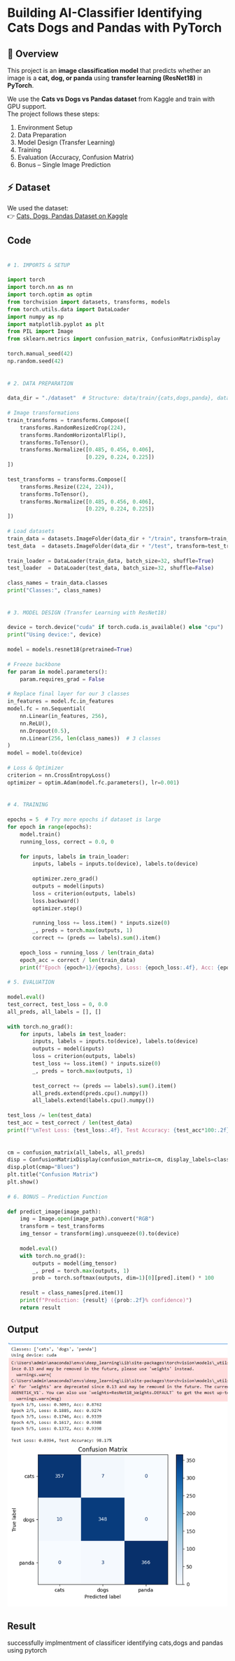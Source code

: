 # Building AI-Classifier Identifying Cats Dogs and Pandas with PyTorch

## 📌 Overview  
This project is an **image classification model** that predicts whether an image is a **cat, dog, or panda** using **transfer learning (ResNet18)** in **PyTorch**.  

We use the **Cats vs Dogs vs Pandas dataset** from Kaggle and train with GPU support.  
The project follows these steps:  
1. Environment Setup  
2. Data Preparation  
3. Model Design (Transfer Learning)  
4. Training  
5. Evaluation (Accuracy, Confusion Matrix)  
6. Bonus – Single Image Prediction  



## ⚡ Dataset  
We used the dataset:  
👉 [Cats, Dogs, Pandas Dataset on Kaggle]((https://www.kaggle.com/datasets/ashishsaxena2209/animal-image-datasetdog-cat-and-panda?utm_source=chatgpt.com))  


## Code 
```python

# 1. IMPORTS & SETUP

import torch
import torch.nn as nn
import torch.optim as optim
from torchvision import datasets, transforms, models
from torch.utils.data import DataLoader
import numpy as np
import matplotlib.pyplot as plt
from PIL import Image
from sklearn.metrics import confusion_matrix, ConfusionMatrixDisplay

torch.manual_seed(42)
np.random.seed(42)


# 2. DATA PREPARATION

data_dir = "./dataset"  # Structure: data/train/{cats,dogs,panda}, data/test/{cats,dogs,panda}

# Image transformations
train_transforms = transforms.Compose([
    transforms.RandomResizedCrop(224),
    transforms.RandomHorizontalFlip(),
    transforms.ToTensor(),
    transforms.Normalize([0.485, 0.456, 0.406],
                         [0.229, 0.224, 0.225])
])

test_transforms = transforms.Compose([
    transforms.Resize((224, 224)),
    transforms.ToTensor(),
    transforms.Normalize([0.485, 0.456, 0.406],
                         [0.229, 0.224, 0.225])
])

# Load datasets
train_data = datasets.ImageFolder(data_dir + "/train", transform=train_transforms)
test_data  = datasets.ImageFolder(data_dir + "/test", transform=test_transforms)

train_loader = DataLoader(train_data, batch_size=32, shuffle=True)
test_loader  = DataLoader(test_data, batch_size=32, shuffle=False)

class_names = train_data.classes
print("Classes:", class_names)


# 3. MODEL DESIGN (Transfer Learning with ResNet18)

device = torch.device("cuda" if torch.cuda.is_available() else "cpu")
print("Using device:", device)

model = models.resnet18(pretrained=True)

# Freeze backbone
for param in model.parameters():
    param.requires_grad = False

# Replace final layer for our 3 classes
in_features = model.fc.in_features
model.fc = nn.Sequential(
    nn.Linear(in_features, 256),
    nn.ReLU(),
    nn.Dropout(0.5),
    nn.Linear(256, len(class_names))  # 3 classes
)
model = model.to(device)

# Loss & Optimizer
criterion = nn.CrossEntropyLoss()
optimizer = optim.Adam(model.fc.parameters(), lr=0.001)


# 4. TRAINING

epochs = 5  # Try more epochs if dataset is large
for epoch in range(epochs):
    model.train()
    running_loss, correct = 0.0, 0

    for inputs, labels in train_loader:
        inputs, labels = inputs.to(device), labels.to(device)

        optimizer.zero_grad()
        outputs = model(inputs)
        loss = criterion(outputs, labels)
        loss.backward()
        optimizer.step()

        running_loss += loss.item() * inputs.size(0)
        _, preds = torch.max(outputs, 1)
        correct += (preds == labels).sum().item()

    epoch_loss = running_loss / len(train_data)
    epoch_acc = correct / len(train_data)
    print(f"Epoch {epoch+1}/{epochs}, Loss: {epoch_loss:.4f}, Acc: {epoch_acc:.4f}")

# 5. EVALUATION

model.eval()
test_correct, test_loss = 0, 0.0
all_preds, all_labels = [], []

with torch.no_grad():
    for inputs, labels in test_loader:
        inputs, labels = inputs.to(device), labels.to(device)
        outputs = model(inputs)
        loss = criterion(outputs, labels)
        test_loss += loss.item() * inputs.size(0)
        _, preds = torch.max(outputs, 1)

        test_correct += (preds == labels).sum().item()
        all_preds.extend(preds.cpu().numpy())
        all_labels.extend(labels.cpu().numpy())

test_loss /= len(test_data)
test_acc = test_correct / len(test_data)
print(f"\nTest Loss: {test_loss:.4f}, Test Accuracy: {test_acc*100:.2f}%")


cm = confusion_matrix(all_labels, all_preds)
disp = ConfusionMatrixDisplay(confusion_matrix=cm, display_labels=class_names)
disp.plot(cmap="Blues")
plt.title("Confusion Matrix")
plt.show()

# 6. BONUS – Prediction Function

def predict_image(image_path):
    img = Image.open(image_path).convert("RGB")
    transform = test_transforms
    img_tensor = transform(img).unsqueeze(0).to(device)

    model.eval()
    with torch.no_grad():
        outputs = model(img_tensor)
        _, pred = torch.max(outputs, 1)
        prob = torch.softmax(outputs, dim=1)[0][pred].item() * 100

    result = class_names[pred.item()]
    print(f"Prediction: {result} ({prob:.2f}% confidence)")
    return result
```


## Output

![alt text](image.png)

## Result

successfully implmentment of classificer identifying cats,dogs and pandas using pytorch
